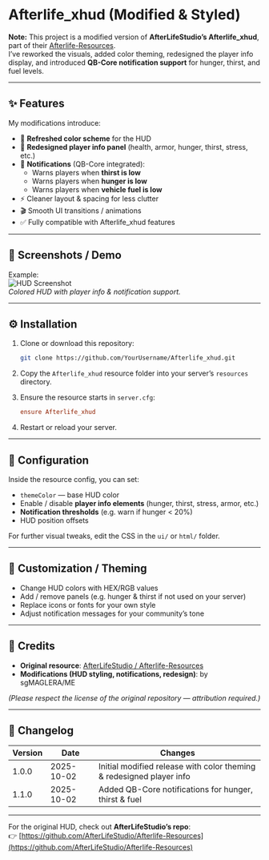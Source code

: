 # Afterlife_xhud (Modified & Styled)  

**Note:** This project is a modified version of **AfterLifeStudio’s Afterlife_xhud**, part of their [Afterlife-Resources](https://github.com/AfterLifeStudio/Afterlife-Resources).  
I’ve reworked the visuals, added color theming, redesigned the player info display, and introduced **QB-Core notification support** for hunger, thirst, and fuel levels.  

---

## ✨ Features

My modifications introduce:

- 🎨 **Refreshed color scheme** for the HUD  
- 👤 **Redesigned player info panel** (health, armor, hunger, thirst, stress, etc.)  
- 🔔 **Notifications** (QB-Core integrated):  
  - Warns players when **thirst is low**  
  - Warns players when **hunger is low**  
  - Warns players when **vehicle fuel is low**  
- ⚡ Cleaner layout & spacing for less clutter  
- 🎬 Smooth UI transitions / animations  
- ✅ Fully compatible with Afterlife_xhud features  

---

## 📸 Screenshots / Demo

Example:  
![HUD Screenshot](https://themba.tech/wp-content/uploads/2025/10/Screenshot-2025-10-02-030853.png)  
*Colored HUD with player info & notification support.*

---

## ⚙️ Installation

1. Clone or download this repository:  
   ```bash
   git clone https://github.com/YourUsername/Afterlife_xhud.git
   ```

2. Copy the `Afterlife_xhud` resource folder into your server’s `resources` directory.

3. Ensure the resource starts in `server.cfg`:  
   ```cfg
   ensure Afterlife_xhud
   ```

4. Restart or reload your server.  

---

## 🔧 Configuration

Inside the resource config, you can set:

- `themeColor` — base HUD color  
- Enable / disable **player info elements** (hunger, thirst, stress, armor, etc.)  
- **Notification thresholds** (e.g. warn if hunger < 20%)  
- HUD position offsets  

For further visual tweaks, edit the CSS in the `ui/` or `html/` folder.

---

## 🎨 Customization / Theming

- Change HUD colors with HEX/RGB values  
- Add / remove panels (e.g. hunger & thirst if not used on your server)  
- Replace icons or fonts for your own style  
- Adjust notification messages for your community’s tone  

---

## 🙌 Credits

- **Original resource**: [AfterLifeStudio / Afterlife-Resources](https://github.com/AfterLifeStudio/Afterlife-Resources)  
- **Modifications (HUD styling, notifications, redesign)**: by sgMAGLERA/ME  

*(Please respect the license of the original repository — attribution required.)*  

---

## 📜 Changelog

| Version | Date       | Changes |
|---------|------------|---------|
| 1.0.0   | 2025-10-02 | Initial modified release with color theming & redesigned player info |
| 1.1.0   | 2025-10-02 | Added QB-Core notifications for hunger, thirst & fuel |

---

For the original HUD, check out **AfterLifeStudio’s repo**:  
👉 [https://github.com/AfterLifeStudio/Afterlife-Resources](https://github.com/AfterLifeStudio/Afterlife-Resources)  
